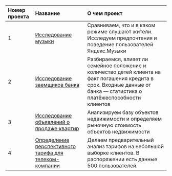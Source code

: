 | Номер проекта | Название | О чем проект |
| :-------------------- | :--------------------- |:---------------------------|
| 1 |  [Исследование музыки](https://github.com/ibenak/Yandex/tree/main/Big_city_music) | Сравниваем, что и в каком режиме слушают жители. Исследуем предпочтения и поведение пользователей Яндекс.Музыки |
| 2 |  [Исследование заемщиков банка](https://github.com/ibenak/Yandex/tree/main/Credit_bank) | Разбираемся, влияет ли семейное положение и количество детей клиента на факт погашения кредита в срок. Входные данные от банка — статистика о платёжеспособности клиентов |
| 3 |  [Исследование объявлений о продаже квартир](https://github.com/ibenak/Yandex/tree/main/Apartments_for_sale) | Анализируем базу объектов недвижимости и определяем рыночную стоимость объектов недвижимости |
| 4 |  [Определение перспективного тарифа для телеком-компании](https://github.com/ibenak/Yandex/tree/main/Telecom) | Делаем предварительный анализ тарифов на небольшой выборке клиентов. В распоряжении есть данные 500 пользователей. |
